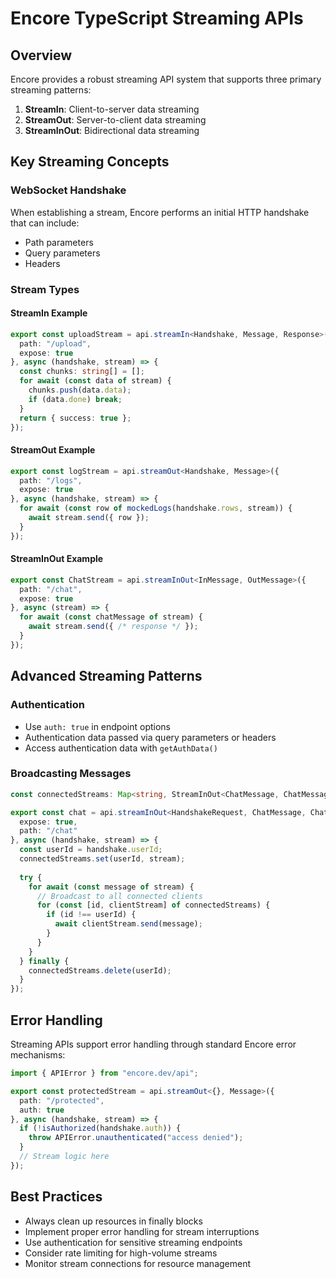 # Encore TypeScript Streaming APIs

## Overview

Encore provides a robust streaming API system that supports three primary streaming patterns:

1. **StreamIn**: Client-to-server data streaming
2. **StreamOut**: Server-to-client data streaming
3. **StreamInOut**: Bidirectional data streaming

## Key Streaming Concepts

### WebSocket Handshake
When establishing a stream, Encore performs an initial HTTP handshake that can include:
- Path parameters
- Query parameters
- Headers

### Stream Types

#### StreamIn Example
```typescript
export const uploadStream = api.streamIn<Handshake, Message, Response>({
  path: "/upload", 
  expose: true
}, async (handshake, stream) => {
  const chunks: string[] = [];
  for await (const data of stream) {
    chunks.push(data.data);
    if (data.done) break;
  }
  return { success: true };
});
```

#### StreamOut Example
```typescript
export const logStream = api.streamOut<Handshake, Message>({
  path: "/logs", 
  expose: true
}, async (handshake, stream) => {
  for await (const row of mockedLogs(handshake.rows, stream)) {
    await stream.send({ row });
  }
});
```

#### StreamInOut Example
```typescript
export const ChatStream = api.streamInOut<InMessage, OutMessage>({
  path: "/chat", 
  expose: true
}, async (stream) => {
  for await (const chatMessage of stream) {
    await stream.send({ /* response */ });
  }
});
```

## Advanced Streaming Patterns

### Authentication
- Use `auth: true` in endpoint options
- Authentication data passed via query parameters or headers
- Access authentication data with `getAuthData()`

### Broadcasting Messages
```typescript
const connectedStreams: Map<string, StreamInOut<ChatMessage, ChatMessage>> = new Map();

export const chat = api.streamInOut<HandshakeRequest, ChatMessage, ChatMessage>({
  expose: true, 
  path: "/chat"
}, async (handshake, stream) => {
  const userId = handshake.userId;
  connectedStreams.set(userId, stream);
  
  try {
    for await (const message of stream) {
      // Broadcast to all connected clients
      for (const [id, clientStream] of connectedStreams) {
        if (id !== userId) {
          await clientStream.send(message);
        }
      }
    }
  } finally {
    connectedStreams.delete(userId);
  }
});
```

## Error Handling

Streaming APIs support error handling through standard Encore error mechanisms:

```typescript
import { APIError } from "encore.dev/api";

export const protectedStream = api.streamOut<{}, Message>({
  path: "/protected",
  auth: true
}, async (handshake, stream) => {
  if (!isAuthorized(handshake.auth)) {
    throw APIError.unauthenticated("access denied");
  }
  // Stream logic here
});
```

## Best Practices

- Always clean up resources in finally blocks
- Implement proper error handling for stream interruptions
- Use authentication for sensitive streaming endpoints
- Consider rate limiting for high-volume streams
- Monitor stream connections for resource management